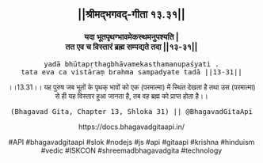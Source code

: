 <center><h2>||श्रीमद्‍भगवद्‍-गीता १३.३१||</h2>
<h3>यदा भूतपृथग्भावमेकस्थमनुपश्यति |<br/>तत एव च विस्तारं ब्रह्म सम्पद्यते तदा ||१३-३१||</h3>
<pre>yadā bhūtapṛthagbhāvamekasthamanupaśyati .<br/>tata eva ca vistāraṃ brahma sampadyate tadā ||13-31||</pre>
<p>।।13.31।। यह पुरुष जब भूतों के पृथक् भावों को एक (परमात्मा) में स्थित देखता है तथा उस (परमात्मा) से ही यह विस्तार हुआ जानता है, तब वह ब्रह्म को प्राप्त होता है।।</p>
<pre>(Bhagavad Gita, Chapter 13, Shloka 31) || @BhagavadGitaApi</pre><p>https://docs.bhagavadgitaapi.in/</p><p>#API #bhagavadgitaapi #slok #nodejs #js #api #gitaapi #krishna #hinduism #vedic #ISKCON #shreemadbhagavadgita #technology</p></center>